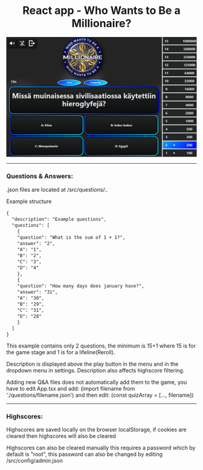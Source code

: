 <h1 align="center"> React app - Who Wants to Be a Millionaire? </h1>
<p align="center"><img src="dev/main-img.png"/></p>

---

<h3>Questions & Answers:</h3>
<p>.json files are located at /src/questions/..</p>
<p>Example structure</p>

````
{
  "description": "Example questions",
  "questions": [
    {
    "question": "What is the sum of 1 + 1?",
    "answer": "2",
    "A": "1",
    "B": "2",
    "C": "3",
    "D": "4"
    },
    {
    "question": "How many days does january have?",
    "answer": "31",
    "A": "30",
    "B": "29",
    "C": "31",
    "D": "28"
    }
  ]
}
````

<p>This example contains only 2 questions, the minimum is 15+1 where 15 is for the game stage and 1 is for a lifeline(Reroll).</p>
<p>Description is displayed above the play button in the menu and in the dropdown menu in settings. Description also affects highscore filtering.</p>
<p>Adding new Q&A files does not automatically add them to the game, you have to edit App.tsx and add: (import filename from './questions/filename.json') and then edit: (const quizArray = [..., filename])</p>

---

<h3>Highscores:</h3>
<p>Highscores are saved locally on the browser localStorage, if cookies are cleared then highscores will also be cleared</p>
<p>Highscores can also be cleared manually this requires a password which by default is "root", this password can also be changed by editing /src/config/admin.json</p>